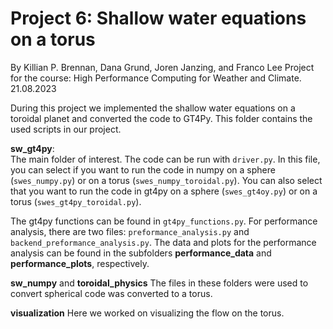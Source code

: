 # Project 6: Shallow water equations on a torus
By Killian P. Brennan, Dana Grund, Joren Janzing, and Franco Lee
Project for the course: High Performance Computing for Weather and Climate.
21.08.2023

During this project we implemented the shallow water equations on a toroidal planet and converted the code to GT4Py.
This folder contains the used scripts in our project. 

**sw_gt4py**:  
The main folder of interest. The code can be run with `driver.py`. 
In this file, you can select if you want to run the code in numpy on a sphere (`swes_numpy.py`) or on a torus (`swes_numpy_toroidal.py`).
You can also select that you want to run the code in gt4py on a sphere  (`swes_gt4oy.py`) or on a torus (`swes_gt4py_toroidal.py`).

The gt4py functions can be found in `gt4py_functions.py`.
For performance analysis, there are two files: `preformance_analysis.py` and `backend_preformance_analysis.py`.
The data and plots for the performance analysis can be found in the subfolders **performance_data** and **performance_plots**, respectively.

**sw_numpy** and **toroidal_physics**
The files in these folders were used to convert spherical code was converted to a torus.

**visualization**
Here we worked on visualizing the flow on the torus.